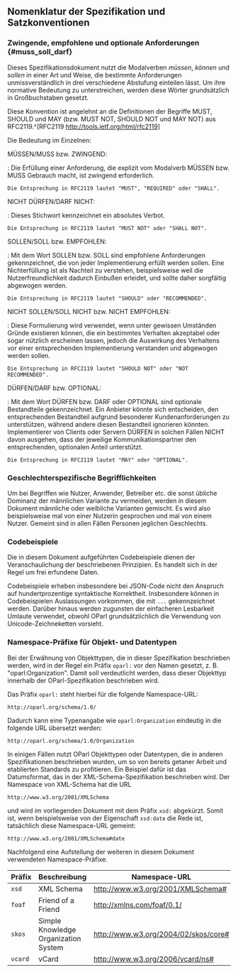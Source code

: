 Nomenklatur der Spezifikation und Satzkonventionen
--------------------------------------------------

### Zwingende, empfohlene und optionale Anforderungen  {#muss_soll_darf}

Dieses Spezifikationsdokument nutzt die Modalverben _müssen_, _können_ und _sollen_
in einer Art und Weise, die bestimmte Anforderungen unmissverständlich
in drei verschiedene Abstufung einteilen lässt. Um ihre normative Bedeutung
zu unterstreichen, werden diese Wörter grundsätzlich in Großbuchstaben gesetzt.

Diese Konvention ist angelehnt an die Definitionen der Begriffe MUST, SHOULD und
MAY (bzw. MUST NOT, SHOULD NOT und MAY NOT) aus
RFC2119.^[RFC2119 <http://tools.ietf.org/html/rfc2119>]

Die Bedeutung im Einzelnen:

MÜSSEN/MUSS bzw. ZWINGEND:

:   Die Erfüllung einer Anforderung, die explizit vom Modalverb MÜSSEN bzw.
    MUSS Gebrauch macht, ist zwingend erforderlich.

    Die Entsprechung in RFC2119 lautet "MUST", "REQUIRED" oder "SHALL".

NICHT DÜRFEN/DARF NICHT:

:   Dieses Stichwort kennzeichnet ein absolutes Verbot.
    
    Die Entsprechung in RFC2119 lautet "MUST NOT" oder "SHALL NOT".

SOLLEN/SOLL bzw. EMPFOHLEN:

:   Mit dem Wort SOLLEN bzw. SOLL sind empfohlene Anforderungen gekennzeichnet, 
    die von jeder Implementierung erfüllt werden sollen. Eine Nichterfüllung
    ist als Nachteil zu verstehen, beispielsweise weil die Nutzerfreundlichkeit
    dadurch Einbußen erleidet, und sollte daher sorgfältig abgewogen werden.

    Die Entsprechung in RFC2119 lautet "SHOULD" oder "RECOMMENDED".

NICHT SOLLEN/SOLL NICHT bzw. NICHT EMPFOHLEN:

:   Diese Formulierung wird verwendet, wenn unter gewissen Umständen Gründe
    existieren können, die ein bestimmtes Verhalten akzeptabel oder sogar 
    nützlich erscheinen lassen, jedoch die Auswirkung des Verhaltens vor
    einer entsprechenden Implementierung verstanden und abgewogen werden
    sollen.

    Die Entsprechung in RFC2119 lautet "SHOULD NOT" oder "NOT RECOMMENDED".

DÜRFEN/DARF bzw. OPTIONAL:

:   Mit dem Wort DÜRFEN bzw. DARF oder OPTIONAL sind optionale Bestandteile
    gekennzeichnet. Ein Anbieter könnte sich entscheiden, den entsprechenden
    Bestandteil aufgrund besonderer Kundenanforderungen zu unterstützen,
    während andere diesen Bestandteil ignorieren könnten. Implementierer von
    Clients oder Servern DÜRFEN in solchen Fällen NICHT davon ausgehen, dass der
    jeweilige Kommunikationspartner den entsprechenden, optionalen Anteil
    unterstützt.

    Die Entsprechung in RFC2119 lautet "MAY" oder "OPTIONAL".


### Geschlechterspezifische Begrifflichkeiten

Um bei Begriffen wie Nutzer, Anwender, Betreiber etc. die sonst übliche Dominanz
der männlichen Variante zu vermeiden, werden in diesem Dokument
männliche oder weibliche Varianten gemischt. Es wird also beispielsweise mal
von einer Nutzerin gesprochen und mal von einem Nutzer. Gemeint sind
in allen Fällen Personen jeglichen Geschlechts.


### Codebeispiele

Die in diesem Dokument aufgeführten Codebeispiele dienen der Veranschaulichung
der beschriebenen Prinzipien. Es handelt sich in der Regel um frei erfundene
Daten.

Codebeispiele erheben insbesondere bei JSON-Code nicht den Anspruch auf
hundertprozentige syntaktische Korrektheit. Insbesondere können in Codebeispielen
Auslassungen vorkommen, die mit `...` gekennzeichnet werden. Darüber hinaus
werden zugunsten der einfacheren Lesbarkeit Umlaute verwendet, obwohl OParl
grundsätzlichlich die Verwendung von Unicode-Zeichneketten vorsieht.


### Namespace-Präfixe für Objekt- und Datentypen

Bei der Erwähnung von Objekttypen, die in dieser Spezifikation beschrieben
werden, wird in der Regel ein Präfix `oparl:` vor den Namen gesetzt, z. B.
"oparl:Organization". Damit soll verdeutlicht werden, dass dieser Objekttyp
innerhalb der OParl-Spezifikation beschrieben wird.

Das Präfix `oparl:` steht hierbei für die folgende Namespace-URL:

    http://oparl.org/schema/1.0/

Dadurch kann eine Typenangabe wie `oparl:Organization` eindeutig in die
folgende URL übersetzt werden:

    http://oparl.org/schema/1.0/Organization

In einigen Fällen nutzt OParl Objekttypen oder Datentypen, die
in anderen Spezifikationen beschrieben wurden, um so von bereits getaner Arbeit
und etablierten Standards zu profitieren. Ein Beispiel dafür ist das Datumsformat,
das in der XML-Schema-Spezifikation beschrieben wird. Der Namespace von
XML-Schema hat die URL

    http://www.w3.org/2001/XMLSchema

und wird im vorliegenden Dokument mit dem Präfix `xsd:` abgekürzt. Somit ist,
wenn beispielsweise von der Eigenschaft `xsd:date` die Rede ist, tatsächlich
diese Namespace-URL gemeint:

    http://www.w3.org/2001/XMLSchema#date

Nachfolgend eine Aufstellung der weiteren in diesem Dokument verwendeten
Namespace-Präfixe.

Präfix  |Beschreibung                        |Namespace-URL
--------|------------------------------------|-------------------------------
`xsd`   |XML Schema                          |http://www.w3.org/2001/XMLSchema#
`foaf`  |Friend of a Friend                  |http://xmlns.com/foaf/0.1/
`skos`  |Simple Knowledge Organization System|http://www.w3.org/2004/02/skos/core#
`vcard` |vCard                               |http://www.w3.org/2006/vcard/ns#
